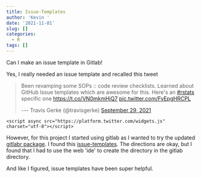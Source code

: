 ```yaml
---
title: Issue-Templates
author: 'Kevin '
date: '2021-11-01'
slug: []
categories:
  - R
tags: []
---
```


Can I make an issue template in Gitlab!

Yes, I really needed an issue template and recalled this tweet

<blockquote class="twitter-tweet">

<p lang="en" dir="ltr">

Been revamping some SOPs :: code review checklists. Learned about GitHub Issue templates which are awesome for this. Here's an <a href="https://twitter.com/hashtag/rstats?src=hash&amp;ref_src=twsrc%5Etfw">#rstats</a> specific one <a href="https://t.co/VN0mkmHjQ7">https://t.co/VN0mkmHjQ7</a> <a href="https://t.co/FvEpgHRCPL">pic.twitter.com/FvEpgHRCPL</a>

</p>

--- Travis Gerke (@travisgerke) <a href="https://twitter.com/travisgerke/status/1443273492514885637?ref_src=twsrc%5Etfw">September 29, 2021</a>

</blockquote>

```{=html}
<script async src="https://platform.twitter.com/widgets.js" charset="utf-8"></script>
```
However, for this project I started using gitlab as I wanted to try the updated [gitlabr package](https://statnmap.github.io/gitlabr/). I found this [issue-templates](https://docs.gitlab.com/ee/user/project/description_templates.html). The directions are okay, but I found that I had to use the web 'ide' to create the directory in the gitlab directory.

And like I figured, issue templates have been super helpful.
